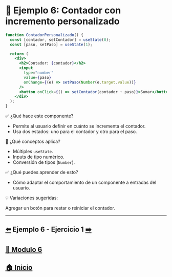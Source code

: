 # 🧪 Ejemplo 6: Contador con incremento personalizado

```jsx
function ContadorPersonalizado() {
  const [contador, setContador] = useState(0);
  const [paso, setPaso] = useState(1);

  return (
    <div>
      <h2>Contador: {contador}</h2>
      <input
        type="number"
        value={paso}
        onChange={(e) => setPaso(Number(e.target.value))}
      />
      <button onClick={() => setContador(contador + paso)}>Sumar</button>
    </div>
  );
}
```

✅ ¿Qué hace este componente?

* Permite al usuario definir en cuánto se incrementa el contador.
* Usa dos estados: uno para el contador y otro para el paso.

🧠 ¿Qué conceptos aplica?

* Múltiples `useState`.
* Inputs de tipo numérico.
* Conversión de tipos (`Number`).

✅ ¿Qué puedes aprender de esto?

* Cómo adaptar el comportamiento de un componente a entradas del usuario.

💡 Variaciones sugeridas:

Agregar un botón para restar o reiniciar el contador.

---

## [⬅️](../Ejemplos/Ejemplo_6.md) Ejemplo 6 - Ejercicio 1 [➡️](../Ejercicios/Ejercicio_1.md)

## [📄 Modulo 6](../Modulo_6.md) 

## [🏠 Inicio](../../README.md) 
